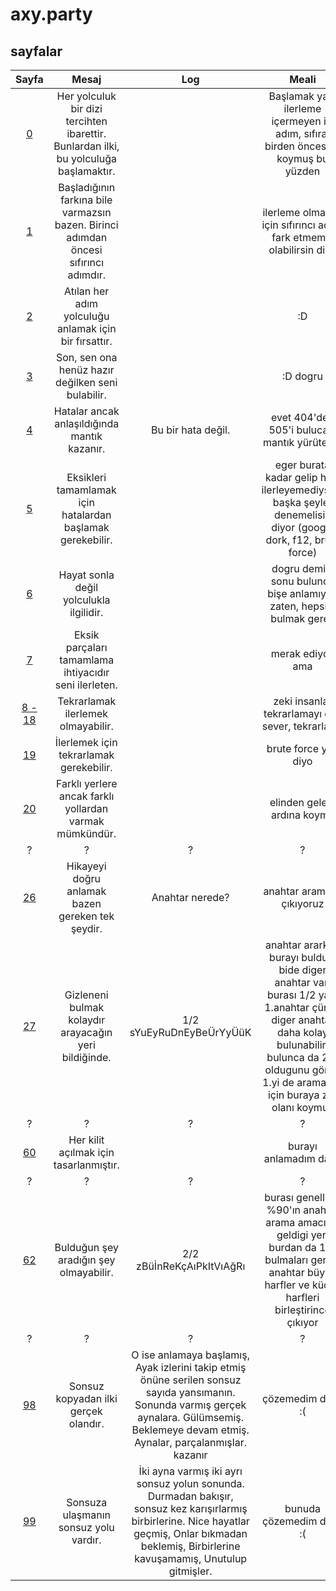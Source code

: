 # axy.party

## sayfalar
Sayfa | Mesaj | Log | Meali
|:---:|:---:|:---:|:--:
[0](https://axy.party/0) | Her yolculuk bir dizi tercihten ibarettir. Bunlardan ilki, bu yolculuğa başlamaktır. | | Başlamak yani ilerleme içermeyen ilk adım, sıfıra, birden öncesine koymuş bu yüzden
[1](https://axy.party/1) | Başladığının farkına bile varmazsın bazen. Birinci adımdan öncesi sıfırıncı adımdır. | | ilerleme olmadıgı için sıfırıncı adımı fark etmemiş olabilirsin diyo
[2](https://axy.party/2) | Atılan her adım yolculuğu anlamak için bir fırsattır. | | :D
[3](https://axy.party/3) | Son, sen ona henüz hazır değilken seni bulabilir. | | :D dogru
[4](https://axy.party/404) | Hatalar ancak anlaşıldığında mantık kazanır. | Bu bir hata değil. | evet 404'den 505'i bulucaz, mantık yürüterek
[5](https://axy.party/505) | Eksikleri tamamlamak için hatalardan başlamak gerekebilir. | | eger burata kadar gelip hala ilerleyemediysen, başka şeyler denemelisin diyor (google dork, f12, brute force)
[6](https://axy.party/6) | Hayat sonla değil yolculukla ilgilidir. | | dogru demiş, sonu bulunca bişe anlamıyon zaten, hepsini bulmak gerek
[7](https://axy.party/7) | Eksik parçaları tamamlama ihtiyacıdır seni ilerleten. | | merak ediyoz ama
[8 - 18](https://axy.party/8) | Tekrarlamak ilerlemek olmayabilir. | | zeki insanlar tekrarlamayı çok sever, tekrarlayın
[19](https://axy.party/19) | İlerlemek için tekrarlamak gerekebilir. | | brute force yap diyo
[20](https://axy.party/20) | Farklı yerlere ancak farklı yollardan varmak mümkündür. | | elinden geleni ardına koyma
? | ? | ? | ?
[26](https://axy.party/paspas) | Hikayeyi doğru anlamak bazen gereken tek şeydir. | Anahtar nerede? | anahtar aramaya çıkıyoruz
[27](https://axy.party/paspas/anahtar) | Gizleneni bulmak kolaydır arayacağın yeri bildiğinde. | 1/2 sYuEyRuDnEyBeÜrYyÜüK | anahtar ararken burayı bulduk, bide diger anahtar var, burası 1/2 yani 1.anahtar çünkü diger anahtar daha kolay bulunabilir, bulunca da 2/2 oldugunu görüp 1.yi de aramamız için buraya zor olanı koymuş
? | ? | ? | ?
[60](https://axy.party/9/9/9/9/9/9/9/9/8) | Her kilit açılmak için tasarlanmıştır. | | burayı anlamadım daha
? | ? | ? | ?
[62](https://axy.party/anahtar) | Bulduğun şey aradığın şey olmayabilir. | 2/2 zBüİnReKçAıPkItVıAğRı | burası genellikle %90'ın anahtar arama amacıyla geldigi yer, burdan da 1.yi bulmaları gerek, anahtar büyük harfler ve küçük harfleri birleştirince çıkıyor
? | ? | ? | ?
[98](https://axy.party/999999999) | Sonsuz kopyadan ilki gerçek olandır. | O ise anlamaya başlamış, Ayak izlerini takip etmiş önüne serilen sonsuz sayıda yansımanın. Sonunda varmış gerçek aynalara. Gülümsemiş. Beklemeye devam etmiş. Aynalar, parçalanmışlar. kazanır | çözemedim daha :(
[99](https://axy.party/1000000000) | Sonsuza ulaşmanın sonsuz yolu vardır. | İki ayna varmış iki ayrı sonsuz yolun sonunda. Durmadan bakışır, sonsuz kez karışırlarmış birbirlerine. Nice hayatlar geçmiş, Onlar bıkmadan beklemiş, Birbirlerine kavuşamamış, Unutulup gitmişler. | bunuda çözemedim daha :(
